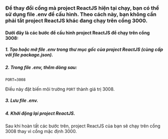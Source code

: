 ### Để thay đổi cổng mà project ReactJS hiện tại chạy, bạn có thể sử dụng file .env để cấu hình. Theo cách này, bạn không cần phải tắt project ReactJS khác đang chạy trên cổng 3000.

#### Dưới đây là các bước để cấu hình project ReactJS để chạy trên cổng 3008:

##### 1. Tạo hoặc mở file .env trong thư mục gốc của project ReactJS (cùng cấp với file package.json).

##### 2. Trong file .env, thêm dòng sau:

`PORT=3008`

Điều này đặt biến môi trường `PORT` thành giá trị 3008.

##### 3. Lưu file .env.

##### 4. Khởi động lại project ReactJS.

Sau khi hoàn tất các bước trên, project ReactJS của bạn sẽ chạy trên cổng 3008 thay vì cổng mặc định 3000.